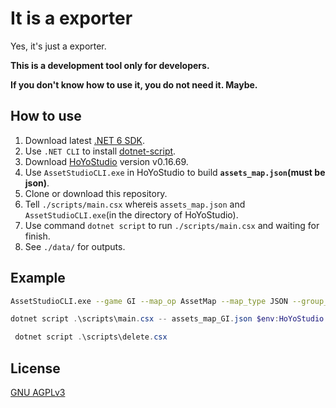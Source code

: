 # It is a exporter

Yes, it's just a exporter.

**This is a development tool only for developers.**

**If you don't know how to use it, you do not need it. Maybe.**

## How to use

1. Download latest [.NET 6 SDK](https://dotnet.microsoft.com/en-us/download/dotnet/6.0).
2. Use `.NET CLI` to install [dotnet-script](https://github.com/filipw/dotnet-script).
3. Download [HoYoStudio](https://github.com/Razmoth/HoYoStudio) version v0.16.69.
4. Use `AssetStudioCLI.exe` in HoYoStudio to build **`assets_map.json`(must be json)**.
5. Clone or download this repository.
6. Tell `./scripts/main.csx` whereis `assets_map.json` and `AssetStudioCLI.exe`(in the directory of HoYoStudio).
7. Use command `dotnet script` to run `./scripts/main.csx` and waiting for finish.
8. See `./data/` for outputs.

## Example

```bash
AssetStudioCLI.exe --game GI --map_op AssetMap --map_type JSON --group_assets_type ByType --no_asset_bundle --no_index_object "Genshin Impact Directory" "Outputs"
```

```powershell
dotnet script .\scripts\main.csx -- assets_map_GI.json $env:HoYoStudio
```

```powershell
 dotnet script .\scripts\delete.csx
```

## License

[GNU AGPLv3](LICENSE.txt)
